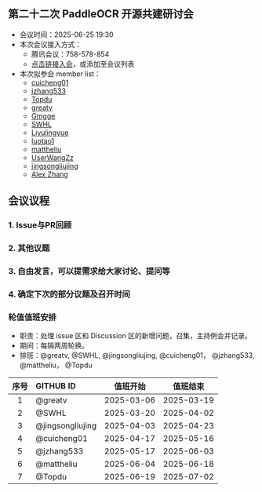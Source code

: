 ## 第二十二次 PaddleOCR 开源共建研讨会

* 会议时间：2025-06-25 19:30
* 本次会议接入方式：
    * 腾讯会议：758-578-854
    * [点击链接入会](https://meeting.tencent.com/dm/KPTfyrAYOKCc)，或添加至会议列表
* 本次拟参会 member list：
    * [cuicheng01](https://github.com/cuicheng01)
    * [jzhang533](https://github.com/jzhang533)
    * [Topdu](https://github.com/Topdu)
    * [greatv](https://github.com/greatv)
    * [Gmgge](https://github.com/Gmgge)
    * [SWHL](https://github.com/SWHL)
    * [Liyulingyue](https://github.com/Liyulingyue)
    * [luotao1](https://github.com/luotao1)
    * [mattheliu](https://github.com/mattheliu)
    * [UserWangZz](https://github.com/UserWangZz)
    * [jingsongliujing](https://github.com/jingsongliujing)
    * [Alex Zhang](https://github.com/openvino-book)

## 会议议程


### 1. Issue与PR回顾


### 2. 其他议题



### 3. 自由发言，可以提需求给大家讨论、提问等

### 4. 确定下次的部分议题及召开时间

### 轮值值班安排

* 职责：处理 issue 区和 Discussion 区的新增问题，召集，主持例会并记录。
* 期间：每隔两周轮换。
* 排班：@greatv, @SWHL, @jingsongliujing, @cuicheng01， @jzhang533, @mattheliu， @Topdu

序号|GITHUB ID|值班开始|值班结束
:------:|:------|:------:|:------:
1|@greatv|2025-03-06|2025-03-19
2|@SWHL |2025-03-20|2025-04-02
3|@jingsongliujing |2025-04-03|2025-04-23
4|@cuicheng01 |2025-04-17|2025-05-16
5|@jzhang533 |2025-05-17|2025-06-03
6|@mattheliu |2025-06-04|2025-06-18
7|@Topdu |2025-06-19|2025-07-02
